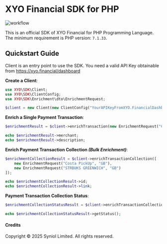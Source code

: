 # XYO Financial SDK for PHP
![workflow](https://github.com/syniol/xyo-sdk-php/actions/workflows/makefile.yml/badge.svg)

This is an official SDK of XYO Financial for PHP Programming Language. 
The minimum requirement is PHP version: `7.1.33`.


## Quickstart Guide
Client is an entry point to use the SDK. You need a valid API Key obtainable from https://xyo.financial/dashboard

__Create a Client__:
```php
use XYO\SDK\Client;
use XYO\SDK\ClientConfig;
use XYO\SDK\Enrichment\dto\EnrichmentRequest;

$client = new Client(new ClientConfig("YourAPIKeyFromXYO.FinancialDashboard"))
```

__Enrich a Single Payment Transaction__:
```php
$enrichmentResult = $client->enrichTransaction(new EnrichmentRequest("Costa PickUp", "GB"));

echo $enrichmentResult->merchant;
echo $enrichmentResult->description;
```

__Enrich Payment Transaction Collection _(Bulk Enrichment)___:
```php
$enrichmentCollectionResult = $client->enrichTransactionCollection([
    new EnrichmentRequest("Costa PickUp", "GB"),
    new EnrichmentRequest("STRBUKS GREENWICH", "GB")
]);

echo $enrichmentCollectionResult->id;
echo $enrichmentCollectionResult->link;
```

__Payment Transaction Collection Status__:
```php
$enrichmentCollectionStatusResult = $client->enrichTransactionCollectionStatus($enrichmentCollectionResult->id);

echo $enrichmentCollectionStatusResult->getStatus();
```


#### Credits
Copyright &copy; 2025 Syniol Limited. All rights reserved.
